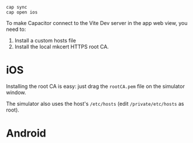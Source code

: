 ```
cap sync
cap open ios
```

To make Capacitor connect to the Vite Dev server in the app web view, you need to:

1. Install a custom hosts file
2. Install the local mkcert HTTPS root CA.

# iOS

Installing the root CA is easy: just drag the `rootCA.pem` file on the simulator window.

The simulator also uses the host's `/etc/hosts` (edit `/private/etc/hosts` as root).

# Android
